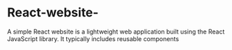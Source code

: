 # React-website-
A simple React website is a lightweight web application built using the React JavaScript library. It typically includes reusable components

